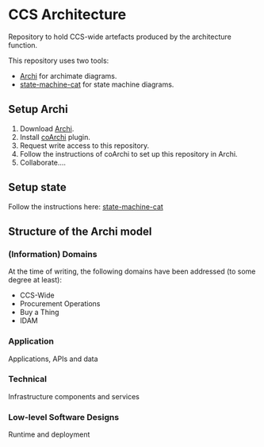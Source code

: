 # CCS Architecture

Repository to hold CCS-wide artefacts produced by the architecture function.

This repository uses two tools:

* [Archi](https://www.archimatetool.com/) for archimate diagrams.
* [state-machine-cat](https://github.com/sverweij/state-machine-cat)
  for state machine diagrams.

## Setup Archi

1. Download [Archi](https://www.archimatetool.com/).
2. Install [coArchi](https://www.archimatetool.com/plugins/) plugin.
3. Request write access to this repository.
4. Follow the instructions of coArchi to set up this repository in Archi.
5. Collaborate....

## Setup state

Follow the instructions here: [state-machine-cat](https://github.com/sverweij/state-machine-cat)

## Structure of the Archi model

### (Information) Domains

At the time of writing, the following domains have been addressed (to some degree at least):

  - CCS-Wide
  - Procurement Operations
  - Buy a Thing
  - IDAM

### Application
Applications, APIs and data

### Technical
Infrastructure components and services

### Low-level Software Designs
Runtime and deployment

